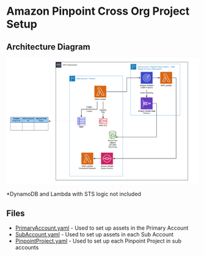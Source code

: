 # Amazon Pinpoint Cross Org Project Setup

## Architecture Diagram

![Arch](arch.png)

*DynamoDB and Lambda with STS logic not included

## Files
* [PrimaryAccount.yaml](PrimaryAccount.yaml) - Used to set up assets in the Primary Account
* [SubAccount.yaml](SubAccount.yaml) - Used to set up assets in each Sub Account
* [PinpointProject.yaml](PinpointProject.yaml) - Used to set up each Pinpoint Project in sub accounts
